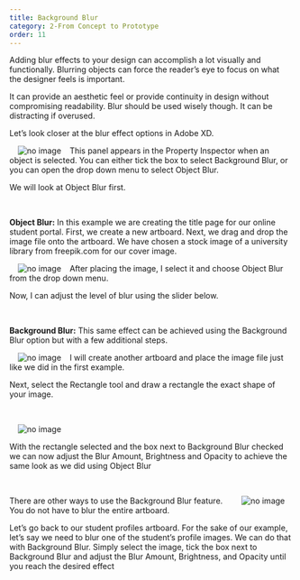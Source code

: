 ```yaml
---
title: Background Blur
category: 2-From Concept to Prototype
order: 11
---  
```

Adding blur effects to your design can accomplish a lot visually and functionally.  Blurring objects can force the reader’s eye to focus on what the designer feels is important.

It can provide an aesthetic feel or provide continuity in design without compromising readability. Blur should be used wisely though. It can be distracting if overused.


Let’s look closer at the blur effect options in Adobe XD.  

<img style="padding: 0px 15px; float: left" src="https://iwilfried.github.io/Adobe-XD-eBook/images/XD-BackBlur-01.png
" alt="no image"/>This panel appears in the Property Inspector when an object is selected. You can either tick the box to select Background Blur, or you can open the drop down menu to select Object Blur.

We will look at Object Blur first.  

&nbsp;   

**Object Blur:** In this example we are creating the title page for our online student portal. First, we create a new artboard. Next, we drag and drop the image file onto the artboard. We have chosen a stock image of a university library from freepik.com for our cover image.  

<img style="padding: 0px 15px; float: left" src="https://iwilfried.github.io/Adobe-XD-eBook/images/XD-BackBlur-02.png
" alt="no image"/>  


After placing the image, I select it and choose Object Blur from the drop down menu.

Now, I can adjust the level of blur using the slider below.  

 &nbsp;  

**Background Blur:** This same effect can be achieved using the Background Blur option but with a few additional steps.


<img style="padding: 0px 15px; float: left" src="https://iwilfried.github.io/Adobe-XD-eBook/images/XD-BackBlur-03.png
" alt="no image"/>  

I will create another artboard and place the image file just like we did in the first example.

Next, select the Rectangle tool and draw a rectangle the exact shape of your image.

&nbsp; 

<img style="padding: 0px 15px; float: left" src="https://iwilfried.github.io/Adobe-XD-eBook/images/XD-BackBlur-04.png
" alt="no image"/>  


&nbsp;   

With the rectangle selected and the box next to Background Blur checked we can now adjust the Blur Amount, Brightness and Opacity to achieve the same look as we did using Object Blur


&nbsp;   

<img style="padding: 0px 15px; float: right" src="https://iwilfried.github.io/Adobe-XD-eBook/images/XD-BackBlur-05.png
" alt="no image"/>There are other ways to use the Background Blur feature. You do not have to blur the entire artboard.

Let’s go back to our student profiles artboard. For the sake of our example, let’s say we need to blur one of the student’s profile images. We can do that with Background Blur. Simply select the image, tick the box next to Background Blur and adjust the Blur Amount, Brightness, and Opacity until you reach the desired effect  





&nbsp;   


&nbsp;   


